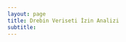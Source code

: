 ```yaml
---
layout: page
title: Drebin Veriseti İzin Analizi
subtitle: 
---
```



<script>var pie = new d3pie("pieChart", { "header": { "title": { "text": "Drebin Veri Seti", "fontSize": 24, "font": "open sans" }, "subtitle": { "text": "Drebin Veri Setine Ait Uygulamaların İzin İstatistikleri", "color": "#999999", "fontSize": 12, "font": "open sans" }, "titleSubtitlePadding": 9 }, "footer": { "text": "[] ", "color": "#999999", "fontSize": 10, "font": "open sans", "location": "bottom-left" }, "size": { "canvasWidth": 590, "pieOuterRadius": "90%" }, "data": { "sortOrder": "value-desc", "content": [ { "label": "INTERNET", "value": 5331, "color": "#2383c1" }, { "label": "READ_PHONE_STATE", "value": 4937, "color": "#64a61f" }, { "label": "WRITE_EXTERNAL_STORAGE", "value": 3719, "color": "#7b6788" }, { "label": "ACCESS_NETWORK_STATE", "value": 3671, "color": "#a05c56" }, { "label": "SEND_SMS", "value": 2996, "color": "#961919" }, { "label": "RECEIVE_BOOT_COMPLETED", "value": 2669, "color": "#d8d239" }, { "label": "ACCESS_WIFI_STATE", "value": 2427, "color": "#e98125" }, { "label": "RECEIVE_SMS", "value": 2136, "color": "#d0743c" }, { "label": "WAKE_LOCK", "value": 2129, "color": "#635122" }, { "label": "READ_SMS", "value": 2079, "color": "#6ada6a" } ] }, "labels": { "outer": { "pieDistance": 32 }, "inner": { "hideWhenLessThanPercentage": 3 }, "mainLabel": { "fontSize": 11 }, "percentage": { "color": "#ffffff", "decimalPlaces": 0 }, "value": { "color": "#adadad", "fontSize": 11 }, "lines": { "enabled": true }, "truncation": { "enabled": true } }, "effects": { "pullOutSegmentOnClick": { "effect": "linear", "speed": 400, "size": 8 } }, "misc": { "gradient": { "enabled": true, "percentage": 100 } } });</script>
